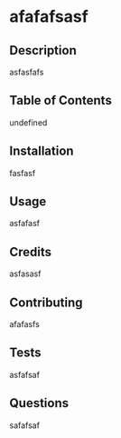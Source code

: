 # afafafsasf

  ## Description
    
   

  asfasfafs

  ## Table of Contents

  undefined

  ## Installation

  fasfasf

  ## Usage

  asfafasf

  ## Credits

  asfasasf

  

  ## Contributing

  afafasfs

  ## Tests

  asfafsaf

  ## Questions

  safafsaf

